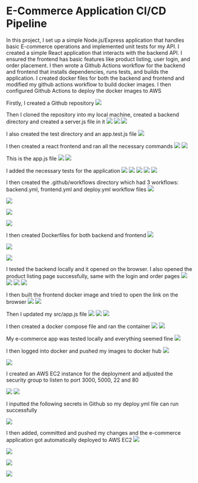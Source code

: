 # E-Commerce Application CI/CD Pipeline

In this project, I set up a simple Node.js/Express application that handles basic E-commerce operations and implemented unit tests for my API. I created a simple React application that interacts with the backend API. I ensured the frontend has basic features like product listing, user login, and order placement. I then wrote a Github Actions workflow for the backend and frontend that installs dependencies, runs tests, and builds the application. I created docker files for both the backend and frontend and modified my github actions workflow to build docker images. I then configured Github Actions to deploy the docker images to AWS

Firstly, I created a Github repository
![](./1a.png)

Then I cloned the repository into my local machine, created a backend directory and created a server.js file in it
![](./1.png)
![](./2a.png)
![](./2b.png)

I also created the test directory and an app.test.js file
![](./3.png)

I then created a react frontend and ran all the necessary commands
![](./4a.png)
![](./4b.png)

This is the app.js file
![](./5a.png)
![](./5b.png)

I added the necessary tests for the application
![](./42.png)
![](./48.png)
![](./49.png)
![](./50.png)
![](./51.png)

I then created the .github/workflows directory which had 3 workflows: backend.yml, frontend.yml and deploy.yml workflow files
![](./6.png)

![](./43a.png)

![](./43b.png)

![](./43.png)

I then created Dockerfiles for both backend and frontend 
![](./10.png)

![](./11.png)

![](./12.png)

I tested the backend locally and it opened on the browser. I also opened the product listing page successfully, same with the login and order pages
![](./13.png)
![](./14.png)
![](./15.png)
![](./16.png)

I then built the frontend docker image and tried to open the link on the browser
![](./17.png)
![](./18.png)

Then I updated my src/app.js file
![](./20.png)
![](./21.png)
![](./22.png)

I then created a docker compose file and ran the container
![](./19.png)
![](./23.png)

My e-commerce app was tested locally and everything seemed fine
![](./26.png)

I then logged into docker and pushed my images to docker hub
![](./29.png)

![](./30.png)

I created an AWS EC2 instance for the deployment and adjusted the security group to listen to port 3000, 5000, 22 and 80

![](./47.png)
![](./32.png)

I inputted the following secrets in Github so my deploy.yml file can run successfully

![](./35.png)

I then added, committed and pushed my changes and the e-commerce application got automatically deployed to AWS EC2
![](./36.png)

![](./37.png)

![](./38.png)

![](./40.png)



